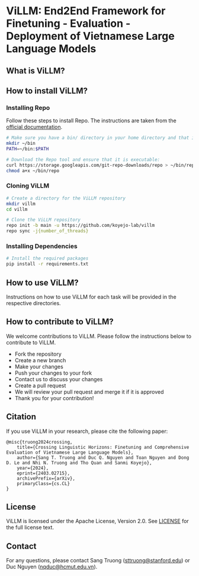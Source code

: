 # ViLLM: End2End Framework for Finetuning - Evaluation - Deployment of Vietnamese Large Language Models

## What is ViLLM?


## How to install ViLLM?
### Installing Repo
Follow these steps to install Repo. The instructions are taken from the [official documentation](https://source.android.com/setup/develop#installing-repo).

```bash
# Make sure you have a bin/ directory in your home directory and that it is included in your path:
mkdir ~/bin
PATH=~/bin:$PATH
```
    
```bash
# Download the Repo tool and ensure that it is executable:
curl https://storage.googleapis.com/git-repo-downloads/repo > ~/bin/repo
chmod a+x ~/bin/repo
```

### Cloning ViLLM
```bash
# Create a directory for the ViLLM repository
mkdir villm
cd villm
```

```bash
# Clone the ViLLM repository
repo init -b main -u https://github.com/koyejo-lab/villm
repo sync -j{number_of_threads}
```

### Installing Dependencies
```bash
# Install the required packages
pip install -r requirements.txt
```

## How to use ViLLM?
Instructions on how to use ViLLM for each task will be provided in the respective directories.

## How to contribute to ViLLM?
We welcome contributions to ViLLM. Please follow the instructions below to contribute to ViLLM.
- Fork the repository
- Create a new branch
- Make your changes
- Push your changes to your fork
- Contact us to discuss your changes
- Create a pull request
- We will review your pull request and merge it if it is approved
- Thank you for your contribution!

## Citation
If you use ViLLM in your research, please cite the following paper:

```
@misc{truong2024crossing,
    title={Crossing Linguistic Horizons: Finetuning and Comprehensive Evaluation of Vietnamese Large Language Models}, 
    author={Sang T. Truong and Duc Q. Nguyen and Toan Nguyen and Dong D. Le and Nhi N. Truong and Tho Quan and Sanmi Koyejo},
    year={2024},
    eprint={2403.02715},
    archivePrefix={arXiv},
    primaryClass={cs.CL}
}
```

## License
ViLLM is licensed under the Apache License, Version 2.0. See [LICENSE](LICENSE) for the full license text.

## Contact
For any questions, please contact Sang Truong (sttruong@stanford.edu) or Duc Nguyen (nqduc@hcmut.edu.vn).

